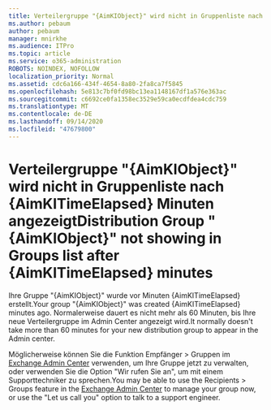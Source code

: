 ```yaml
---
title: Verteilergruppe "{AimKIObject}" wird nicht in Gruppenliste nach {AimKITimeElapsed} Minuten angezeigt
ms.author: pebaum
author: pebaum
manager: mnirkhe
ms.audience: ITPro
ms.topic: article
ms.service: o365-administration
ROBOTS: NOINDEX, NOFOLLOW
localization_priority: Normal
ms.assetid: cdc6a166-434f-4654-8a80-2fa8ca7f5845
ms.openlocfilehash: 5e813c7bf0fd98bc13ea1148167df1a576e363ac
ms.sourcegitcommit: c6692ce0fa1358ec3529e59ca0ecdfdea4cdc759
ms.translationtype: MT
ms.contentlocale: de-DE
ms.lasthandoff: 09/14/2020
ms.locfileid: "47679800"
---
```

# <a name="distribution-group-aimkiobject-not-showing-in-groups-list-after-aimkitimeelapsed-minutes"></a><span data-ttu-id="b680e-102">Verteilergruppe "{AimKIObject}" wird nicht in Gruppenliste nach {AimKITimeElapsed} Minuten angezeigt</span><span class="sxs-lookup"><span data-stu-id="b680e-102">Distribution Group "{AimKIObject}" not showing in Groups list after {AimKITimeElapsed} minutes</span></span>

<span data-ttu-id="b680e-103">Ihre Gruppe "{AimKIObject}" wurde vor Minuten {AimKITimeElapsed} erstellt.</span><span class="sxs-lookup"><span data-stu-id="b680e-103">Your group "{AimKIObject}" was created {AimKITimeElapsed} minutes ago.</span></span> <span data-ttu-id="b680e-104">Normalerweise dauert es nicht mehr als 60 Minuten, bis Ihre neue Verteilergruppe im Admin Center angezeigt wird.</span><span class="sxs-lookup"><span data-stu-id="b680e-104">It normally doesn't take more than 60 minutes for your new distribution group to appear in the Admin center.</span></span>
  
<span data-ttu-id="b680e-105">Möglicherweise können Sie die Funktion Empfänger > Gruppen im [Exchange Admin Center](https://outlook.office365.com/ecp/?rfr=Admin_o365&amp;exsvurl=1&amp;mkt=en-US.aspx) verwenden, um Ihre Gruppe jetzt zu verwalten, oder verwenden Sie die Option "Wir rufen Sie an", um mit einem Supporttechniker zu sprechen.</span><span class="sxs-lookup"><span data-stu-id="b680e-105">You may be able to use the Recipients > Groups feature in the [Exchange Admin Center](https://outlook.office365.com/ecp/?rfr=Admin_o365&amp;exsvurl=1&amp;mkt=en-US.aspx) to manage your group now, or use the "Let us call you" option to talk to a support engineer.</span></span> 
  
